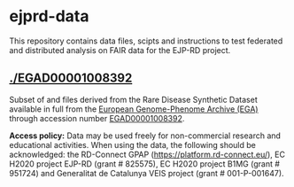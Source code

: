 # ejprd-data

This repository contains data files, scipts and instructions to test federated and distributed analysis on FAIR data for the EJP-RD project.

## [./EGAD00001008392](./EGAD00001008392)
Subset of and files derived from the Rare Disease Synthetic Dataset available in full from the [European Genome-Phenome Archive (EGA)](https://ega-archive.org/) through accession number [EGAD00001008392](https://ega-archive.org/datasets/EGAD00001008392).

**Access policy:** Data may be used freely for non-commercial research and educational activities. When using the data, the following should be acknowledged: the RD-Connect GPAP (https://platform.rd-connect.eu/), EC H2020 project EJP-RD (grant # 825575), EC H2020 project B1MG (grant # 951724) and Generalitat de Catalunya VEIS project (grant # 001-P-001647). 
